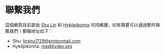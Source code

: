 # 聯繫我們

這個網頁目前是由 [Shu Lin](https://twitter.com/sauricat/) 和 [Hykilpikonna](https://github.com/hykilpikonna) 共同維護，如有需要可以通過郵件聯繫我們！郵箱地址如下：

* Shu: linshu1729@protonmail.com
* Hykilpikonna: me@hydev.org
 
